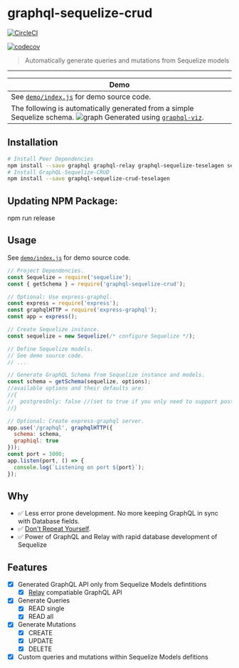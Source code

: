 # graphql-sequelize-crud
[![CircleCI](https://circleci.com/gh/TeselaGen/graphql-sequelize-crud.svg?style=svg)](https://circleci.com/gh/TeselaGen/graphql-sequelize-crud)

[![codecov](https://codecov.io/gh/TeselaGen/graphql-sequelize-crud/branch/master/graph/badge.svg)](https://codecov.io/gh/TeselaGen/graphql-sequelize-crud)

> Automatically generate queries and mutations from Sequelize models

---

| Demo |
| --- |
| See [`demo/index.js`](https://github.com/Glavin001/graphql-sequelize-crud/blob/master/demo/index.js) for demo source code. |
| The following is automatically generated from a simple Sequelize schema. ![graph](https://raw.githubusercontent.com/Glavin001/graphql-sequelize-crud/master/graph.png) Generated using [`graphql-viz`](https://github.com/sheerun/graphqlviz). |

## Installation

```bash
# Install Peer Dependencies
npm install --save graphql graphql-relay graphql-sequelize-teselagen sequelize
# Install GraphQL-Sequelize-CRUD
npm install --save graphql-sequelize-crud-teselagen
```

## Updating NPM Package:
npm run release

## Usage

See [`demo/index.js`](https://github.com/Glavin001/graphql-sequelize-crud/blob/master/demo/index.js) for demo source code.

```javascript
// Project Dependencies.
const Sequelize = require('sequelize');
const { getSchema } = require('graphql-sequelize-crud');

// Optional: Use express-graphql.
const express = require('express');
const graphqlHTTP = require('express-graphql');
const app = express();

// Create Sequelize instance.
const sequelize = new Sequelize(/* configure Sequelize */);

// Define Sequelize models.
// See demo source code.
// ...

// Generate GraphQL Schema from Sequelize instance and models.
const schema = getSchema(sequelize, options);
//available options and their defaults are:
//{
//  postgresOnly: false //(set to true if you only need to support postgres, makes bulk creates faster!)
//} 

// Optional: Create express-graphql server.
app.use('/graphql', graphqlHTTP({
  schema: schema,
  graphiql: true
}));
const port = 3000;
app.listen(port, () => {
  console.log(`Listening on port ${port}`);
});
```

## Why

- :white_check_mark: Less error prone development. No more keeping GraphQL in sync with Database fields.
- :white_check_mark: [Don't Repeat Yourself](https://en.wikipedia.org/wiki/Don%27t_repeat_yourself).
- :white_check_mark: Power of GraphQL and Relay with rapid database development of Sequelize

## Features
- [x] Generated GraphQL API only from Sequelize Models defintitions
  - [x] [Relay](https://facebook.github.io/relay/) compatiable GraphQL API
- [x] Generate Queries
  - [x] READ single
  - [x] READ all
- [x] Generate Mutations
  - [x] CREATE
  - [x] UPDATE
  - [x] DELETE
- [x] Custom queries and mutations within Sequelize Models defitions
